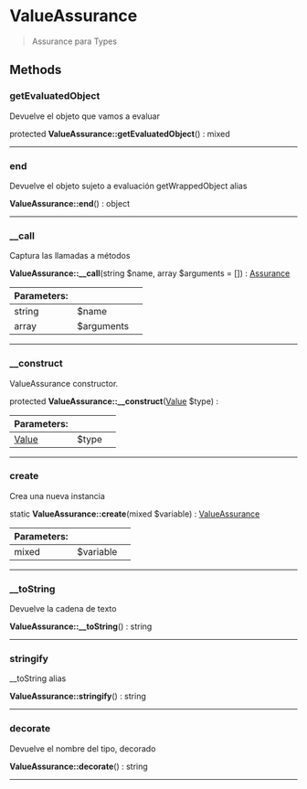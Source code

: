 
                                                                                                                                            
    
# ValueAssurance


> Assurance para Types
>
> 








## Methods

### getEvaluatedObject
Devuelve el objeto que vamos a evaluar


protected **ValueAssurance::getEvaluatedObject**() : mixed



---


### end
Devuelve el objeto sujeto a evaluación
getWrappedObject alias

**ValueAssurance::end**() : object



---


### __call
Captura las llamadas a métodos


**ValueAssurance::__call**(string $name, array $arguments = []) : [Assurance](../../../Assurance.md)


|Parameters: | | |
| --- | --- | --- |
|string |$name |  |
|array |$arguments |  |

---


### __construct
ValueAssurance constructor.


protected **ValueAssurance::__construct**([Value](../../../Value.md) $type) : 


|Parameters: | | |
| --- | --- | --- |
|[Value](../../../Value.md) |$type |  |

---


### create
Crea una nueva instancia


static **ValueAssurance::create**(mixed $variable) : [ValueAssurance](../../../ValueAssurance.md)


|Parameters: | | |
| --- | --- | --- |
|mixed |$variable |  |

---


### __toString
Devuelve la cadena de texto


**ValueAssurance::__toString**() : string



---


### stringify
__toString alias


**ValueAssurance::stringify**() : string



---


### decorate
Devuelve el nombre del tipo, decorado


**ValueAssurance::decorate**() : string



---


                                                                                                                                                                                                                                                                                                                                                                                                            
    
                                                                                                                                                                                                                                                                             
                